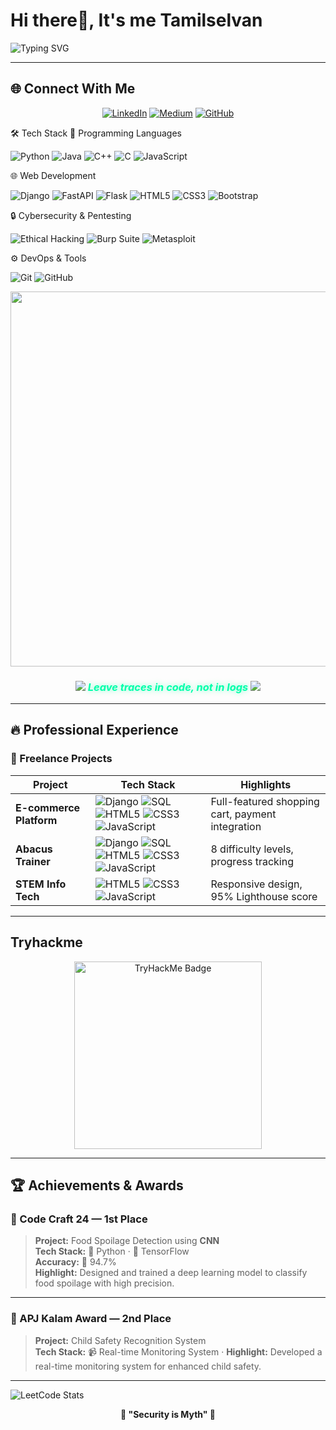 #  Hi there👋, It's me Tamilselvan 

![Typing SVG](https://readme-typing-svg.herokuapp.com?font=Fira+Code&size=28&duration=3000&pause=1000&color=00FF00&center=true&vCenter=true&width=1000&lines=Welcome+to+my+GitHub+Profile;Cybersecurity+%26+AI+Explorer;Full+Stack+Developer;Machine+Learning+Practitioner;Ethical+Hacker)

---
## 🌐 Connect With Me

<div align="center">
  
[![LinkedIn](https://img.shields.io/badge/-LinkedIn-0077B5?style=for-the-badge&logo=LinkedIn&logoColor=white)](https://www.linkedin.com/in/tamilselvanak/)
[![Medium](https://img.shields.io/badge/-Medium-12100E?style=for-the-badge&logo=Medium&logoColor=white)](https://medium.com/@aktamil13)
[![GitHub](https://img.shields.io/badge/-GitHub-181717?style=for-the-badge&logo=GitHub&logoColor=white)](https://github.com/Tamilselvan-177)

</div>
🛠️ Tech Stack
📜 Programming Languages
<p align="left"> <img src="https://img.shields.io/badge/Python-3776AB?style=for-the-badge&logo=python&logoColor=white" alt="Python" /> <img src="https://img.shields.io/badge/Java-ED8B00?style=for-the-badge&logo=openjdk&logoColor=white" alt="Java" /> <img src="https://img.shields.io/badge/C%2B%2B-00599C?style=for-the-badge&logo=c%2B%2B&logoColor=white" alt="C++" /> <img src="https://img.shields.io/badge/C-00599C?style=for-the-badge&logo=c&logoColor=white" alt="C" /> <img src="https://img.shields.io/badge/JavaScript-F7DF1E?style=for-the-badge&logo=javascript&logoColor=black" alt="JavaScript" /> </p>
🌐 Web Development
<p align="left"> <img src="https://img.shields.io/badge/Django-092E20?style=for-the-badge&logo=django&logoColor=white" alt="Django" /> <img src="https://img.shields.io/badge/FastAPI-009688?style=for-the-badge&logo=fastapi&logoColor=white" alt="FastAPI" /> <img src="https://img.shields.io/badge/Flask-000000?style=for-the-badge&logo=flask&logoColor=white" alt="Flask" /> <img src="https://img.shields.io/badge/HTML5-E34F26?style=for-the-badge&logo=html5&logoColor=white" alt="HTML5" /> <img src="https://img.shields.io/badge/CSS3-1572B6?style=for-the-badge&logo=css3&logoColor=white" alt="CSS3" /> <img src="https://img.shields.io/badge/Bootstrap-563D7C?style=for-the-badge&logo=bootstrap&logoColor=white" alt="Bootstrap" /> </p>
🔒 Cybersecurity & Pentesting
<p align="left"> <img src="https://img.shields.io/badge/Ethical%20Hacking-2C2D72?style=for-the-badge&logo=hackerone&logoColor=white" alt="Ethical Hacking" /> <img src="https://img.shields.io/badge/Burp%20Suite-FF6B6B?style=for-the-badge&logo=burpsuite&logoColor=white" alt="Burp Suite" /> <img src="https://img.shields.io/badge/Metasploit-FF0000?style=for-the-badge&logo=metasploit&logoColor=white" alt="Metasploit" /> </p>
⚙️ DevOps & Tools
<p align="left"> <img src="https://img.shields.io/badge/Git-F05032?style=for-the-badge&logo=git&logoColor=white" alt="Git" /> <img src="https://img.shields.io/badge/GitHub-181717?style=for-the-badge&logo=github&logoColor=white" alt="GitHub" /> </p>



<p align="center">
  <img src="https://media.tenor.com/2fXbn6Xtt0UAAAAC/hacker-hacking.gif" width="600"/>
</p>


<h3 align="center"> 
  <img src="https://img.icons8.com/fluency-systems-filled/48/00ffaa/lock.png"/> 
  <span style="color: #00ffaa; text-shadow: 0 0 8px #00ffaa80"><em>Leave traces in code, not in logs</em></span>
  <img src="https://img.icons8.com/fluency-systems-filled/48/00ffaa/lock.png"/> 
</h3>

---

## 🔥 **Professional Experience**

### **🚀 Freelance Projects**
<div align="center">

| Project | Tech Stack | Highlights |
|---------|------------|------------|
| **E-commerce Platform** | ![Django](https://img.shields.io/badge/Django-092E20?style=for-the-badge&logo=django&logoColor=white) ![SQL](https://img.shields.io/badge/SQL-4479A1?style=for-the-badge&logo=postgresql&logoColor=white) ![HTML5](https://img.shields.io/badge/HTML5-E34F26?style=for-the-badge&logo=html5&logoColor=white) ![CSS3](https://img.shields.io/badge/CSS3-1572B6?style=for-the-badge&logo=css3&logoColor=white) ![JavaScript](https://img.shields.io/badge/JavaScript-F7DF1E?style=for-the-badge&logo=javascript&logoColor=black) | Full-featured shopping cart, payment integration |
| **Abacus Trainer** | ![Django](https://img.shields.io/badge/Django-092E20?style=for-the-badge&logo=django&logoColor=white) ![SQL](https://img.shields.io/badge/SQL-4479A1?style=for-the-badge&logo=postgresql&logoColor=white) ![HTML5](https://img.shields.io/badge/HTML5-E34F26?style=for-the-badge&logo=html5&logoColor=white) ![CSS3](https://img.shields.io/badge/CSS3-1572B6?style=for-the-badge&logo=css3&logoColor=white) ![JavaScript](https://img.shields.io/badge/JavaScript-F7DF1E?style=for-the-badge&logo=javascript&logoColor=black) | 8 difficulty levels, progress tracking |
| **STEM Info Tech** | ![HTML5](https://img.shields.io/badge/HTML5-E34F26?style=for-the-badge&logo=html5&logoColor=white) ![CSS3](https://img.shields.io/badge/CSS3-1572B6?style=for-the-badge&logo=css3&logoColor=white) ![JavaScript](https://img.shields.io/badge/JavaScript-F7DF1E?style=for-the-badge&logo=javascript&logoColor=black) | Responsive design, 95% Lighthouse score |

</div>


---

## Tryhackme

<p align="center">
  <a href="https://tryhackme.com/p/aktamil13" target="_blank">
    <img src="https://tryhackme-badges.s3.amazonaws.com/aktamil13.png" alt="TryHackMe Badge" width="300" />
  </a>
</p>

---
## 🏆 Achievements & Awards  

### 🥇 Code Craft 24 — **1st Place**
> **Project:** Food Spoilage Detection using **CNN**  
> **Tech Stack:** 🐍 Python · 🧠 TensorFlow  
> **Accuracy:** 🎯 94.7%  
> **Highlight:** Designed and trained a deep learning model to classify food spoilage with high precision.  

---

### 🥈 APJ Kalam Award — **2nd Place**
> **Project:** Child Safety Recognition System  
> **Tech Stack:** 📹 Real-time Monitoring System ·
> **Highlight:** Developed a real-time monitoring system for enhanced child safety.  


---

![LeetCode Stats](https://leetcard.jacoblin.cool/Tamilselvan_A_K?theme=dark&font=Oxygen&ext=heatmap)
<div align="center">
  
**🔐 "Security is Myth" 🔐**


</div>
